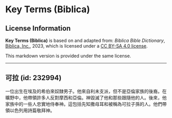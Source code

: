 # Key Terms (Biblica)

## License Information

**Key Terms (Biblica)** is based on and adapted from: _Biblica Bible Dictionary_, [Biblica, Inc.](https://www.biblica.com/), 2023, which is licensed under a [CC BY-SA 4.0 license](https://creativecommons.org/licenses/by-sa/4.0/legalcode.en).

This markdown version is provided under the same license.



--------------------------------

## 可拉 (id: 232994)

一位出生在埃及的希伯來奴隸男子。他來自利未支派，但不是亞倫家族的後裔。在曠野中，他帶領許多人反對摩西和亞倫。神毀滅了他和那些跟隨他的人。後來，他家族中的一些人忠實地侍奉神。這包括先知撒母耳和被稱為可拉子孫的人。他們帶領以色列用詩篇敬拜神。


